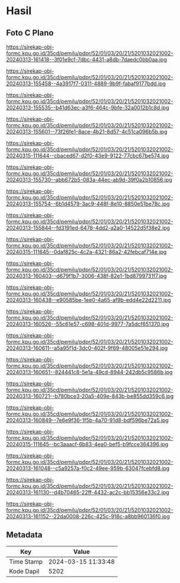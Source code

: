 # Hasil

## Foto C Plano

https://sirekap-obj-formc.kpu.go.id/35cd/pemilu/pdpr/52/01/03/20/21/5201032021002-20240313-161418--3f01e9cf-7dbc-4431-a8db-7daedc0bb0aa.jpg

https://sirekap-obj-formc.kpu.go.id/35cd/pemilu/pdpr/52/01/03/20/21/5201032021002-20240313-155458--4a3917f7-0311-4889-9b9f-fabaf9177bdd.jpg

https://sirekap-obj-formc.kpu.go.id/35cd/pemilu/pdpr/52/01/03/20/21/5201032021002-20240313-155535--b41d63ec-a3f6-464c-9bfe-32a0012b1c8d.jpg

https://sirekap-obj-formc.kpu.go.id/35cd/pemilu/pdpr/52/01/03/20/21/5201032021002-20240313-155601--73f26fe1-8ace-4b21-8d57-4c51ca096b5b.jpg

https://sirekap-obj-formc.kpu.go.id/35cd/pemilu/pdpr/52/01/03/20/21/5201032021002-20240315-111644--cbaced67-d2f0-43e9-9122-77cbc67be574.jpg

https://sirekap-obj-formc.kpu.go.id/35cd/pemilu/pdpr/52/01/03/20/21/5201032021002-20240313-155730--abb672b5-083a-44ec-ab9d-39f0a2b10856.jpg

https://sirekap-obj-formc.kpu.go.id/35cd/pemilu/pdpr/52/01/03/20/21/5201032021002-20240313-155754--6b1d4579-3ac9-448f-8e10-8850e51be78c.jpg

https://sirekap-obj-formc.kpu.go.id/35cd/pemilu/pdpr/52/01/03/20/21/5201032021002-20240313-155844--fd3191ed-6478-4dd2-a2a0-14522d5f38e2.jpg

https://sirekap-obj-formc.kpu.go.id/35cd/pemilu/pdpr/52/01/03/20/21/5201032021002-20240315-111645--0daf825c-4c2a-4321-86a2-42febcaf714e.jpg

https://sirekap-obj-formc.kpu.go.id/35cd/pemilu/pdpr/52/01/03/20/21/5201032021002-20240313-160403--d679f1b7-3006-438f-82e1-1bd8799731f7.jpg

https://sirekap-obj-formc.kpu.go.id/35cd/pemilu/pdpr/52/01/03/20/21/5201032021002-20240313-160438--e90585be-1ee0-4a65-af9b-edd4e22d2211.jpg

https://sirekap-obj-formc.kpu.go.id/35cd/pemilu/pdpr/52/01/03/20/21/5201032021002-20240313-160526--55c61e57-c698-401d-9977-7a5dcf651370.jpg

https://sirekap-obj-formc.kpu.go.id/35cd/pemilu/pdpr/52/01/03/20/21/5201032021002-20240313-160611--a5a95f1d-3dc0-402f-9f69-48005e51e294.jpg

https://sirekap-obj-formc.kpu.go.id/35cd/pemilu/pdpr/52/01/03/20/21/5201032021002-20240313-160651--824441c8-5e1a-49cd-8944-242db5c9586b.jpg

https://sirekap-obj-formc.kpu.go.id/35cd/pemilu/pdpr/52/01/03/20/21/5201032021002-20240313-160721--b780bce3-20a5-409e-843b-be855dd359c6.jpg

https://sirekap-obj-formc.kpu.go.id/35cd/pemilu/pdpr/52/01/03/20/21/5201032021002-20240313-160849--7e6e9f36-1f5b-4a70-91d8-bdf596be72a5.jpg

https://sirekap-obj-formc.kpu.go.id/35cd/pemilu/pdpr/52/01/03/20/21/5201032021002-20240315-111645--bc3aaacf-6b83-4ea0-bef5-b9fcce364396.jpg

https://sirekap-obj-formc.kpu.go.id/35cd/pemilu/pdpr/52/01/03/20/21/5201032021002-20240313-161048--c5a9257a-f0c2-49ee-959b-63047fcebfd8.jpg

https://sirekap-obj-formc.kpu.go.id/35cd/pemilu/pdpr/52/01/03/20/21/5201032021002-20240313-161130--d4b70465-22ff-4432-ac2c-bb15356e33c2.jpg

https://sirekap-obj-formc.kpu.go.id/35cd/pemilu/pdpr/52/01/03/20/21/5201032021002-20240313-161152--22da0008-226c-425c-918c-a8bb960136f0.jpg


## Metadata

| Key        | Value               |
| ---------- | ------------------- |
| Time Stamp | 2024-03-15 11:33:48 |
| Kode Dapil | 5202                |



